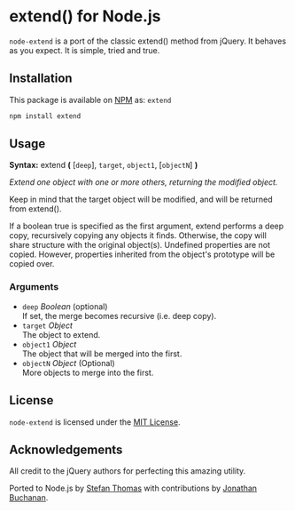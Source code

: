 # extend() for Node.js

`node-extend` is a port of the classic extend() method from jQuery. It behaves as you expect. It is simple, tried and true.

## Installation

This package is available on [NPM](https://npmjs.org/) as: `extend`

``` sh
npm install extend
```

## Usage

**Syntax:** extend **(** [`deep`], `target`, `object1`, [`objectN`] **)** 

*Extend one object with one or more others, returning the modified object.*

Keep in mind that the target object will be modified, and will be returned from extend().

If a boolean true is specified as the first argument, extend performs a deep copy, recursively copying any objects it finds. Otherwise, the copy will share structure with the original object(s).
Undefined properties are not copied. However, properties inherited from the object's prototype will be copied over.

### Arguments

* `deep` *Boolean* (optional)  
If set, the merge becomes recursive (i.e. deep copy).
* `target`	*Object*  
The object to extend.
* `object1`	*Object*  
The object that will be merged into the first.
* `objectN` *Object* (Optional)  
More objects to merge into the first.

## License

`node-extend` is licensed under the [MIT License](http://opensource.org/licenses/MIT).

## Acknowledgements

All credit to the jQuery authors for perfecting this amazing utility.

Ported to Node.js by [Stefan Thomas](https://github.com/justmoon) with contributions by [Jonathan Buchanan](https://github.com/insin).
